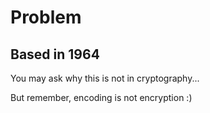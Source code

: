 # Problem

## Based in 1964

You may ask why this is not in cryptography...

But remember, encoding is not encryption :)
